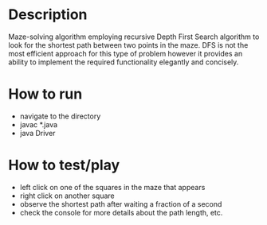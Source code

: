 # Description

Maze-solving algorithm employing recursive Depth First Search algorithm to look for the shortest path between two points in the maze.
DFS is not the most efficient approach for this type of problem however it provides an ability to implement the required functionality elegantly and concisely.

# How to run

- navigate to the directory
- javac *.java
- java Driver

# How to test/play

- left click on one of the squares in the maze that appears
- right click on another square
- observe the shortest path after waiting a fraction of a second
- check the console for more details about the path length, etc.

